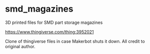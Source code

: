 # smd_magazines
3D printed files for SMD part storage magazines

https://www.thingiverse.com/thing:3952021

Clone of thingiverse files in case Makerbot shuts it down.  All credit to original author.
